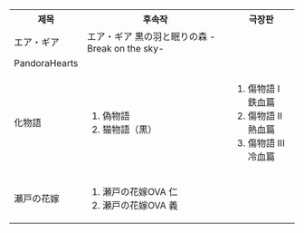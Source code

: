 <table border="0.25">
  <th>제목</th>
  <th>후속작</th>
  <th>극장판</th>
	<tr>
	  <td>エア・ギア</td>
	  <td>エア・ギア 黒の羽と眠りの森 -Break on the sky-</td>
    <td></td>
	</tr>
  <tr>
	  <td>PandoraHearts</td>
	  <td></td>
    <td></td>
	</tr>
  <tr>
	  <td>化物語</td>
	  <td><ol><li>偽物語</li><li>猫物語（黒）</li></ol></td>
    <td><ol><li>傷物語 I 鉄血篇</li><li>傷物語 II 熱血篇</li><li>傷物語 III 冷血篇</li></ol></td>
	</tr>
  <tr>
	  <td>瀬戸の花嫁</td>
    <td><ol><li>瀬戸の花嫁OVA 仁</li><li>瀬戸の花嫁OVA 義</li></ol></td>
    <td></td>
	</tr>
</table>
